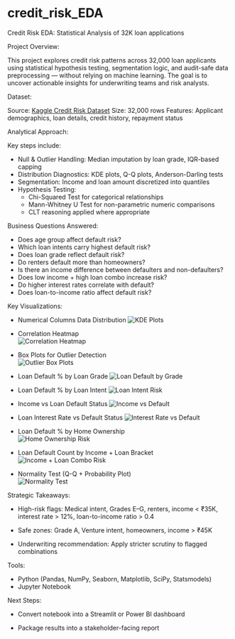 # credit_risk_EDA

Credit Risk EDA: Statistical Analysis of 32K loan applications

Project Overview:

This project explores credit risk patterns across 32,000 loan applicants using statistical hypothesis testing, segmentation logic, and audit-safe data preprocessing — without relying on machine learning. The goal is to uncover actionable insights for underwriting teams and risk analysts.


Dataset:

Source: [Kaggle Credit Risk Dataset](https://www.kaggle.com/datasets/laotse/credit-risk-dataset)
Size: 32,000 rows
Features: Applicant demographics, loan details, credit history, repayment status


Analytical Approach:

Key steps include:

- Null & Outlier Handling: Median imputation by loan grade, IQR-based capping
- Distribution Diagnostics: KDE plots, Q-Q plots, Anderson-Darling tests
- Segmentation: Income and loan amount discretized into quantiles
- Hypothesis Testing:
  - Chi-Squared Test for categorical relationships
  - Mann-Whitney U Test for non-parametric numeric comparisons
  - CLT reasoning applied where appropriate


Business Questions Answered:

- Does age group affect default risk?
- Which loan intents carry highest default risk?
- Does loan grade reflect default risk?
- Do renters default more than homeowners?
- Is there an income difference between defaulters and non-defaulters?
- Does low income + high loan combo increase risk?
- Do higher interest rates correlate with default?
- Does loan-to-income ratio affect default risk?


Key Visualizations:

- Numerical Columns Data Distribution
![KDE Plots](sample_visuals/numerical_cols_distribution.png)

- Correlation Heatmap  
![Correlation Heatmap](sample_visuals/correlation.png)

- Box Plots for Outlier Detection  
![Outlier Box Plots](sample_visuals/box_plots.png)

- Loan Default % by Loan Grade
![Loan Default by Grade](sample_visuals/loan_grade_vs_loan_defaults.png)

- Loan Default % by Loan Intent
![Loan Intent Risk](sample_visuals/loan_intent_vs_loan_defaults.png)

- Income vs Loan Default Status
![Income vs Default](sample_visuals/income_vs_loan_defaults.png)

- Loan Interest Rate vs Default Status
![Interest Rate vs Default](sample_visuals/loan_interest_rates_vs_loan_defaults.png)

- Loan Default % by Home Ownership  
![Home Ownership Risk](sample_visuals/home_ownership_vs_loan_defaults.png)

- Loan Default Count by Income + Loan Bracket  
![Income + Loan Combo Risk](sample_visuals/loan_defaults_by_income_and_loan_brackets.png)

- Normality Test (Q-Q + Probability Plot)  
![Normality Test](sample_visuals/normality_test.png)



Strategic Takeaways:

- High-risk flags: Medical intent, Grades E–G, renters, income < ₹35K, interest rate > 12%, loan-to-income ratio > 0.4

- Safe zones: Grade A, Venture intent, homeowners, income > ₹45K

- Underwriting recommendation: Apply stricter scrutiny to flagged combinations



Tools:

- Python (Pandas, NumPy, Seaborn, Matplotlib, SciPy, Statsmodels)
- Jupyter Notebook



Next Steps:

- Convert notebook into a Streamlit or Power BI dashboard

- Package results into a stakeholder-facing report
